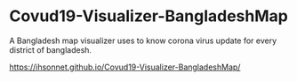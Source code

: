 # Covud19-Visualizer-BangladeshMap
A Bangladesh map visualizer uses to know corona virus update for every district of bangladesh.

 https://ihsonnet.github.io/Covud19-Visualizer-BangladeshMap/
